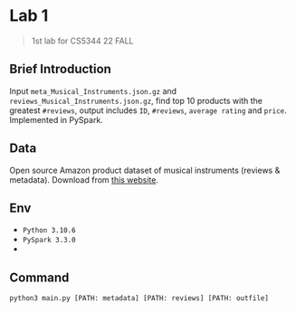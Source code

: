 # Lab 1
> 1st lab for CS5344 22 FALL
## Brief Introduction
Input `meta_Musical_Instruments.json.gz` and `reviews_Musical_Instruments.json.gz`, find top 10 products with the greatest `#reviews`, output includes `ID`, `#reviews`, `average rating` and `price`. Implemented in PySpark. 
## Data
Open source Amazon product dataset of musical instruments (reviews & metadata). Download from [this website](http://jmcauley.ucsd.edu/data/amazon/links.html). 
## Env
- `Python 3.10.6`
- `PySpark 3.3.0`
- 
## Command
```shell
python3 main.py [PATH: metadata] [PATH: reviews] [PATH: outfile]
```
